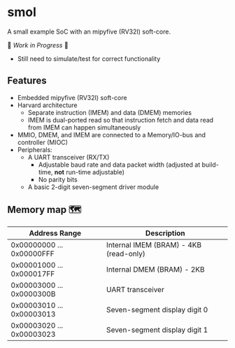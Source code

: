 # smol
A small example SoC with an mipyfive (RV32I) soft-core.

🚧 *Work in Progress* 🚧
- Still need to simulate/test for correct functionality

## Features
- Embedded mipyfive (RV32I) soft-core
- Harvard architecture
    - Separate instruction (IMEM) and data (DMEM) memories
    - IMEM is dual-ported read so that instruction fetch and data read from IMEM can happen simultaneously
- MMIO, DMEM, and IMEM are connected to a Memory/IO-bus and controller (MIOC)
- Peripherals:
    - A UART transceiver (RX/TX)
        - Adjustable baud rate and data packet width (adjusted at build-time, **not** run-time adjustable)
        - No parity bits
    - A basic 2-digit seven-segment driver module

## Memory map 🗺️
| Address Range             | Description                             |
| ------------------------- | --------------------------------------- |
| 0x00000000 ... 0x00000FFF | Internal IMEM (BRAM) - 4KB (read-only)  |
| 0x00001000 ... 0x000017FF | Internal DMEM (BRAM) - 2KB              |
| 0x00003000 ... 0x0000300B | UART transceiver                        |
| 0x00003010 ... 0x00003013 | Seven-segment display digit 0           |
| 0x00003020 ... 0x00003023 | Seven-segment display digit 1           |

